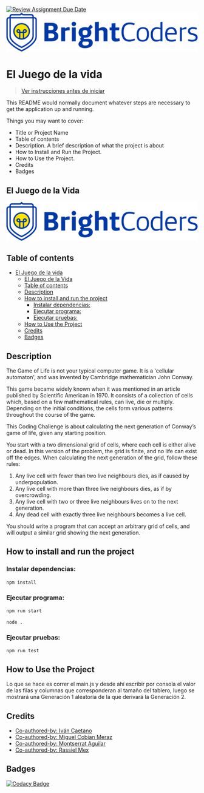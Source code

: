 [![Review Assignment Due Date](https://classroom.github.com/assets/deadline-readme-button-24ddc0f5d75046c5622901739e7c5dd533143b0c8e959d652212380cedb1ea36.svg)](https://classroom.github.com/a/-MyOgzrv)
![BrightCoders Logo](img/logo.png)

# El Juego de la vida

> [Ver instrucciones antes de iniciar](./instructions.md)

This README would normally document whatever steps are necessary to get the application up and running.

Things you may want to cover:

- Title or Project Name
- Table of contents
- Description. A brief description of what the project is about
- How to Install and Run the Project.
- How to Use the Project.
- Credits
- Badges

## El Juego de la Vida

![BrightCoders Logo](img/logo.png)

## Table of contents

- [El Juego de la vida](#el-juego-de-la-vida)
  - [El Juego de la Vida](#el-juego-de-la-vida-1)
  - [Table of contents](#table-of-contents)
  - [Description](#description)
  - [How to install and run the project](#how-to-install-and-run-the-project)
    - [Instalar dependencias:](#instalar-dependencias)
    - [Ejecutar programa:](#ejecutar-programa)
    - [Ejecutar pruebas:](#ejecutar-pruebas)
  - [How to Use the Project](#how-to-use-the-project)
  - [Credits](#credits)
  - [Badges](#badges)

## Description

The Game of Life is not your typical computer game. It is a 'cellular automaton', and was invented by Cambridge mathematician John Conway.

This game became widely known when it was mentioned in an article published by Scientific American in 1970. It consists of a collection of cells which, based on a few mathematical rules, can live, die or multiply. Depending on the initial conditions, the cells form various patterns throughout the course of the game.

This Coding Challenge is about calculating the next generation of Conway’s game of life, given any starting position.

You start with a two dimensional grid of cells, where each cell is either alive or dead. In this version of the problem, the grid is finite, and no life can exist off the edges. When calculating the next generation of the grid, follow these rules:

1. Any live cell with fewer than two live neighbours dies, as if caused by underpopulation.
2. Any live cell with more than three live neighbours dies, as if by overcrowding.
3. Any live cell with two or three live neighbours lives on to the next generation.
4. Any dead cell with exactly three live neighbours becomes a live cell.

You should write a program that can accept an arbitrary grid of cells, and will output a similar grid showing the next generation.

## How to install and run the project

### Instalar dependencias:

```
npm install
```

### Ejecutar programa:

```
npm run start
```

```
node .
```

### Ejecutar pruebas:

```
npm run test
```

## How to Use the Project

Lo que se hace es correr el main.js y desde ahí escribir por consola el valor de las filas y columnas que corresponderan al tamaño del tablero, luego se mostrará una Generación 1 aleatoria de la que derivará la Generación 2.

## Credits

- [Co-authored-by: Iván Caetano](IvanCa27@users.noreply.github.com)
- [Co-authored-by: Miguel Cobian Meraz](mcmmiguel@users.noreply.github.com)
- [Co-authored-by: Montserrat Aguilar](montsegv-2@users.noreply.github.com)
- [Co-authored-by: Rassiel Mex](RassielMex@users.noreply.github.com)

## Badges

[![Codacy Badge](https://app.codacy.com/project/badge/Grade/c70327e18caf4347b48931aad1368dec)](https://app.codacy.com/gh/BrightCoders-Institute/reto-el-juego-de-la-vida-team-2/dashboard?utm_source=gh&utm_medium=referral&utm_content=&utm_campaign=Badge_grade)

```

```
